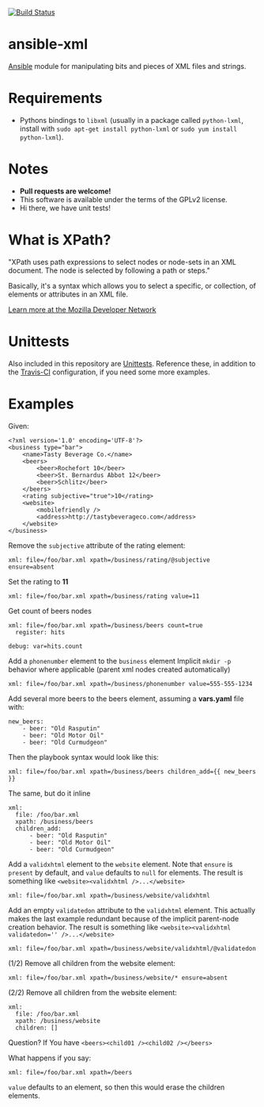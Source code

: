 [![Build Status](https://travis-ci.org/RHInception/ansible-xml.svg?branch=master)](https://travis-ci.org/RHInception/ansible-xml)
# ansible-xml

[Ansible](https://github.com/ansible/ansible) module for manipulating
bits and pieces of XML files and strings.

# Requirements

* Pythons bindings to ``libxml`` (usually in a package called
  ``python-lxml``, install with ``sudo apt-get install python-lxml``
  or ``sudo yum install python-lxml``).


# Notes

* **Pull requests are welcome!**
* This software is available under the terms of the GPLv2 license.
* Hi there, we have unit tests!

# What is XPath?

"XPath uses path expressions to select nodes or node-sets in an XML
document. The node is selected by following a path or steps."

Basically, it's a syntax which allows you to select a specific, or
collection, of elements or attributes in an XML file.

[Learn more at the Mozilla Developer Network](https://developer.mozilla.org/en-US/docs/Web/XPath)


# Unittests

Also included in this repository are
[Unittests](https://github.com/RHInception/ansible-xml/tree/master/tests). Reference
these, in addition to the
[Travis-CI](https://github.com/RHInception/ansible-xml/blob/master/.travis.yml)
configuration, if you need some more examples.


# Examples

Given:

    <?xml version='1.0' encoding='UTF-8'?>
    <business type="bar">
        <name>Tasty Beverage Co.</name>
        <beers>
            <beer>Rochefort 10</beer>
            <beer>St. Bernardus Abbot 12</beer>
            <beer>Schlitz</beer>
        </beers>
        <rating subjective="true">10</rating>
        <website>
            <mobilefriendly />
            <address>http://tastybeverageco.com</address>
        </website>
    </business>


Remove the ``subjective`` attribute of the rating element:

    xml: file=/foo/bar.xml xpath=/business/rating/@subjective ensure=absent

Set the rating to **11**

    xml: file=/foo/bar.xml xpath=/business/rating value=11

Get count of beers nodes

    xml: file=/foo/bar.xml xpath=/business/beers count=true
      register: hits

    debug: var=hits.count



Add a ``phonenumber`` element to the ``business`` element Implicit
``mkdir -p`` behavior where applicable (parent xml nodes created
automatically)

    xml: file=/foo/bar.xml xpath=/business/phonenumber value=555-555-1234

Add several more beers to the beers element, assuming a **vars.yaml**
file with:

    new_beers:
        - beer: "Old Rasputin"
        - beer: "Old Motor Oil"
        - beer: "Old Curmudgeon"

Then the playbook syntax would look like this:

    xml: file=/foo/bar.xml xpath=/business/beers children_add={{ new_beers }}

The same, but do it inline

    xml:
      file: /foo/bar.xml
      xpath: /business/beers
      children_add:
          - beer: "Old Rasputin"
          - beer: "Old Motor Oil"
          - beer: "Old Curmudgeon"

Add a ``validxhtml`` element to the ``website`` element. Note that
``ensure`` is ``present`` by default, and ``value`` defaults to
``null`` for elements. The result is something like
``<website><validxhtml />...</website>``

    xml: file=/foo/bar.xml xpath=/business/website/validxhtml

Add an empty ``validatedon`` attribute to the ``validxhtml``
element. This actually makes the last example redundant because of the
implicit parent-node creation behavior. The result is something like
``<website><validxhtml validatedon='' />...</website>``

    xml: file=/foo/bar.xml xpath=/business/website/validxhtml/@validatedon

(1/2) Remove all children from the website element:

    xml: file=/foo/bar.xml xpath=/business/website/* ensure=absent

(2/2) Remove all children from the website element:

    xml:
      file: /foo/bar.xml
      xpath: /business/website
      children: []


Question? If You have ``<beers><child01 /><child02 /></beers>``

What happens if you say:

    xml: file=/foo/bar.xml xpath=/beers

``value`` defaults to an element, so then this would erase the
children elements.
